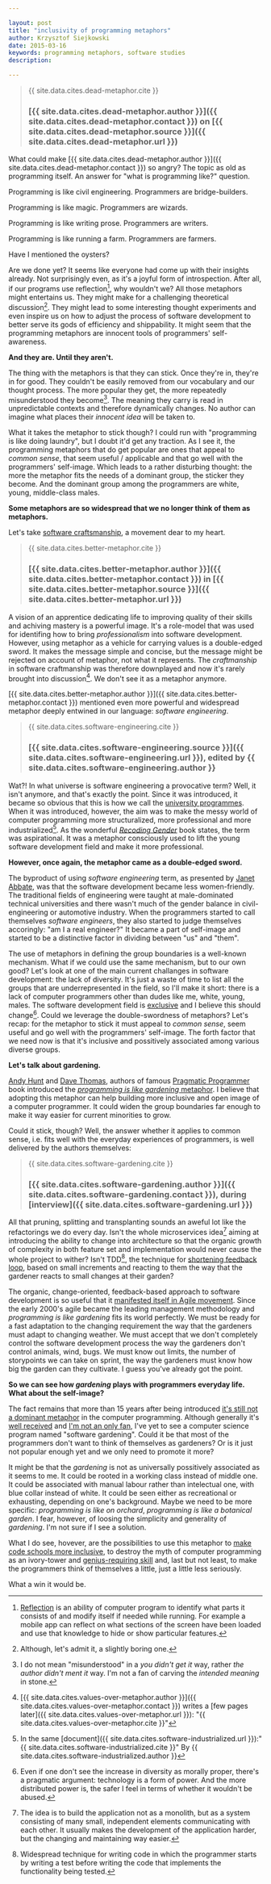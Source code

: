 ```yaml
---

layout: post
title: "inclusivity of programming metaphors"
author: Krzysztof Siejkowski
date: 2015-03-16
keywords: programming metaphors, software studies
description: 

---
```


> {{ site.data.cites.dead-metaphor.cite }}  
> 
> ### [{{ site.data.cites.dead-metaphor.author }}]({{ site.data.cites.dead-metaphor.contact }}) on [{{ site.data.cites.dead-metaphor.source }}]({{ site.data.cites.dead-metaphor.url }})

What could make [{{ site.data.cites.dead-metaphor.author }}]({{ site.data.cites.dead-metaphor.contact }}) so angry? The topic as old as programming itself. An answer for "what is programming like?" question.

Programming is like civil engineering. Programmers are bridge-builders.

Programming is like magic. Programmers are wizards.

Programming is like writing prose. Programmers are writers.

Programming is like running a farm. Programmers are farmers.

Have I mentioned the oysters?

Are we done yet? It seems like everyone had come up with their insights already. Not surprisingly even, as it's a joyful form of introspection. After all, if our programs use reflection[^reflection], why wouldn't we? All those metaphors might entertains us. They might make for a challenging theoretical discussion[^boring]. They might lead to some interesting thought experiments and even inspire us on how to adjust the process of software development to better serve its gods of efficiency and shippability. It might seem that the programming metaphors are innocent tools of programmers' self-awareness.

**And they are. Until they aren't.**

The thing with the metaphors is that they can stick. Once they're in, they're in for good. They couldn't be easily removed from our vocabulary and our thought process. The more popular they get, the more repeatedly misunderstood they become[^misunderstood]. The meaning they carry is read in unpredictable contexts and therefore dynamically changes. No author can imagine what places their _innocent idea_ will be taken to.

What it takes the metaphor to stick though? I could run with "programming is like doing laundry", but I doubt it'd get any traction. As I see it, the programming metaphors that do get popular are ones that appeal to _common sense_, that seem useful / applicable and that go well with the programmers' self-image. Which leads to a rather disturbing thought: the more the metaphor fits the needs of a dominant group, the sticker they become. And the dominant group among the programmers are white, young, middle-class males.

**Some metaphors are so widespread that we no longer think of them as metaphors.**

Let's take [software craftsmanship](http://manifesto.softwarecraftsmanship.org), a movement dear to my heart.

> {{ site.data.cites.better-metaphor.cite }}
>
> ### [{{ site.data.cites.better-metaphor.author }}]({{ site.data.cites.better-metaphor.contact }}) in [{{ site.data.cites.better-metaphor.source }}]({{ site.data.cites.better-metaphor.url }})

A vision of an apprentice dedicating life to improving quality of their skills and achiving mastery is a powerful image. It's a role-model that was used for identifing how to bring _professionalism_ into software development. However, using metaphor as a vehicle for carrying values is a double-edged sword. It makes the message simple and concise, but the message might be rejected on account of metaphor, not what it represents. The _craftmanship_ in software craftmanship was therefore downplayed and now it's rarely brought into discussion[^values-over-metaphor]. We don't see it as a metaphor anymore.

[{{ site.data.cites.better-metaphor.author }}]({{ site.data.cites.better-metaphor.contact }}) mentioned even more powerful and widespread metaphor deeply entwined in our language: _software engineering_. 

> {{ site.data.cites.software-engineering.cite }}  
> 
> ### [{{ site.data.cites.software-engineering.source }}]({{ site.data.cites.software-engineering.url }}), edited by {{ site.data.cites.software-engineering.author }}

Wat?! In what universe is software engineering a provocative term? Well, it isn't anymore, and that's exactly the point. Since it was introduced, it became so obvious that this is how we call the [university programmes](https://www.cs.ox.ac.uk/softeng/). When it was introduced, however, the aim was to make the messy world of computer programming more structuralized, more professional and more industrialized[^industrialized]. As the wonderful [_Recoding Gender_](http://mitpress.mit.edu/books/recoding-gender-0) book states, the term was aspirational. It was a metaphor consciously used to lift the young software development field and make it more professional.

**However, once again, the metaphor came as a double-edged sword.**

The byproduct of using _software engineering_ term, as presented by [Janet Abbate](http://mitpress.mit.edu/books/recoding-gender-0), was that the software development became less women-friendly. The traditional fields of engineering were taught at male-dominated technical universities and there wasn't much of the gender balance in civil-engineering or automotive industry. When the programmers started to call themselves _software engineers_, they also started to judge themselves accoringly: "am I a real engineer?" It became a part of self-image and started to be a distinctive factor in dividing between "us" and "them". 

The use of metaphors in defining the group boundaries is a well-known mechanism. What if we could use the same mechanism, but to our own good? Let's look at one of the main current challanges in software development: the lack of diversity. It's just a waste of time to list all the groups that are underrepresented in the field, so I'll make it short: there is a lack of computer programmers other than dudes like me, white, young, males. The software development field is [exclusive](http://martinfowler.com/bliki/AlienatingAtmosphere.html) and I believe this should change[^pragmatic-diversity]. Could we leverage the double-swordness of metaphors? Let's recap: for the metaphor to stick it must appeal to _common sense_, seem useful and go well with the programmers' self-image. The forth factor that we need now is that it's inclusive and possitively associated among various diverse groups.

**Let's talk about gardening.**

[Andy Hunt](http://andy.pragprog.com/) and [Dave Thomas](http://pragdave.me/), authors of famous [Pragmatic Programmer](https://pragprog.com/the-pragmatic-programmer) book introduced the [_programming is like gardening_ metaphor](http://www.artima.com/intv/garden.html). I believe that adopting this metaphor can help building more inclusive and open image of a computer programmer. It could widen the group boundaries far enough to make it way easier for current minorities to grow.

Could it stick, though? Well, the answer whether it applies to common sense, i.e. fits well with the everyday experiences of programmers, is well delivered by the authors themselves:

> {{ site.data.cites.software-gardening.cite }}  
> 
> ### [{{ site.data.cites.software-gardening.author }}]({{ site.data.cites.software-gardening.contact }}), during [interview]({{ site.data.cites.software-gardening.url }})

All that pruning, splitting and transplanting sounds an aweful lot like the refactorings we do every day. Isn't the whole microservices idea[^microservice] aiming at introducing the ability to change into architecture so that the organic growth of complexity in both feature set and implementation would never cause the whole project to wither? Isn't TDD[^tdd], the technique for [shortening feedback loop](http://qualitycoding.org/benefit-of-tdd/), based on small increments and reacting to them the way that the gardener reacts to small changes at their garden?

The organic, change-oriented, feedback-based approach to software development is so useful that it [manifested itself in Agile movement](http://agilemanifesto.org/). Since the early 2000's agile became the leading management methodology and _programming is like gardening_ fits its world perfectly. We must be ready for a fast adaptation to the changing requirement the way that the gardeners must adapt to changing weather. We must accept that we don't completely control the software development process the way the gardeners don't control animals, wind, bugs. We must know out limits, the number of storypoints we can take on sprint, the way the gardeners must know how big the garden can they cultivate. I guess you've already got the point.

**So we can see how _gardening_ plays with programmers everyday life. What about the self-image?**

The fact remains that more than 15 years after being introduced [it's still not a dominant metaphor](http://gcn.com/blogs/reality-check/2014/01/project-metaphors.aspx?m=2) in the computer programming. Although generally it's [well received](http://blog.codinghorror.com/tending-your-software-garden/) and [I'm not an only fan](http://www.chrisaitchison.com/2011/05/03/you-are-not-a-software-engineer/), I've yet to see a computer science program named "software gardening". Could it be that most of the  programmers don't want to think of themselves as gardeners? Or is it just not popular enough yet and we only need to promote it more?

It might be that the _gardening_ is not as universally possitively associated as it seems to me. It could be rooted in a working class instead of middle one. It could be associated with manual labour rather than intelectual one, with blue collar instead of white. It could be seen either as recreational or exhausting, depending on one's background. Maybe we need to be more specific: _programming is like on orchard_,  _programming is like a botanical garden_. I fear, however, of loosing the simplicity and generality of _gardening_. I'm not sure if I see a solution.

What I do see, hovever, are the possibilities to use this metaphor to [make code schools more inclusive](https://modelviewculture.com/pieces/the-code-school-industrial-complex), to destroy the myth of computer programming as an ivory-tower and [genius-requiring skill](https://modelviewculture.com/pieces/hacker-mythologies-and-mismanagement) and, last but not least, to make the programmers think of themselves a little, just a little less seriously. 

What a win it would be.

[^reflection]: [Reflection](http://en.m.wikipedia.org/wiki/Reflection_(computer_programming)) is an ability of computer program to identify what parts it consists of and modify itself if needed while running. For example a mobile app can reflect on what sections of the screen have been loaded and use that knowledge to hide or show particular features.

[^boring]: Although, let's admit it, a slightly boring one.

[^misunderstood]: I do not mean "misunderstood" in a *you didn't get it* way, rather *the author didn't ment it* way. I'm not a fan of carving the *intended meaning* in stone.

[^values-over-metaphor]: [{{ site.data.cites.values-over-metaphor.author }}]({{ site.data.cites.values-over-metaphor.contact }}) writes a [few pages later]({{ site.data.cites.values-over-metaphor.url }}): "{{ site.data.cites.values-over-metaphor.cite }}"

[^industrialized]: In the same [document]({{ site.data.cites.software-industrialized.url }}):"{{ site.data.cites.software-industrialized.cite }}" By {{ site.data.cites.software-industrialized.author }}

[^pragmatic-diversity]: Even if one don't see the increase in diversity as morally proper, there's a pragmatic argument: technology is a form of power. And the more distributed power is, the safer I feel in terms of whether it wouldn't be abused.

[^microservice]: The idea is to build the application not as a monolith, but as a system consisting of many small, independent elements communicating with each other. It usually makes the development of the application harder, but the changing and maintaining way easier. 

[^tdd]: Widespread technique for writing code in which the programmer starts by writing a test before writing the code that implements the functionality being tested.

